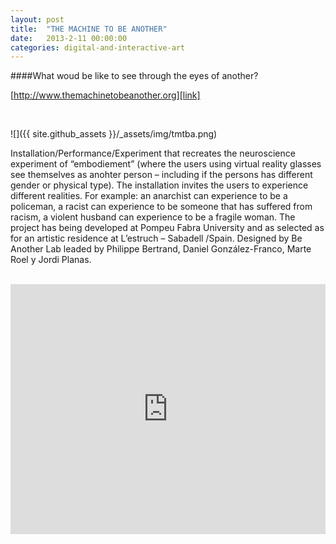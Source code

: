 ```yaml
---
layout: post
title:  "THE MACHINE TO BE ANOTHER"
date:   2013-2-11 00:00:00
categories: digital-and-interactive-art
---
```

####What woud be like to see through the eyes of another?<br/>

[http://www.themachinetobeanother.org][link]

[link]: http://www.themachinetobeanother.org
<br/>

![]({{ site.github_assets }}/_assets/img/tmtba.png)


Installation/Performance/Experiment that recreates the neuroscience experiment of “embodiement” (where the users using virtual reality glasses see themselves as anohter person – including if the persons has different gender or physical type). The installation invites the users to experience different realities. For example: an anarchist can experience to be a policeman, a racist can experience to be someone that has suffered from racism, a violent husband can experience to be a fragile woman. The project has being developed at Pompeu Fabra University and as selected as for an artistic residence at L’estruch – Sabadell /Spain. Designed by Be Another Lab leaded by Philippe Bertrand, Daniel González-Franco, Marte Roel y Jordi Planas.<br/><br/>

<iframe src="http://player.vimeo.com/video/52845462?title=0&amp;byline=0&amp;portrait=0" frameborder="0" width="100%" height="400"></iframe><br/><br/>